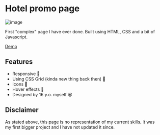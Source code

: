 # Hotel promo page
![image](https://user-images.githubusercontent.com/36740941/131854473-9e3a7b99-e171-47cf-af81-d5b067815768.png)

First "complex" page I have ever done. Built using HTML, CSS and a bit of Javascript.

[Demo](https://jovanblazek.github.io/tiu/index.html)

## Features
- Responsive 📱
- Using CSS Grid (kinda new thing back then) 👀
- Icons 🎉
- Hover effects 🚀
- Designed by 16 y.o. myself 😎

## Disclaimer
As stated above, this page is no representation of my current skills. It was my first bigger project and I have not updated it since.
